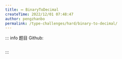 ```yaml
---
title: ➖ BinaryToDecimal
createTime: 2022/12/01 07:48:47
author: pengzhanbo
permalink: /type-challenges/hard/binary-to-decimal/
---
```


::: info 题目
Github: []()

```ts

```

:::
